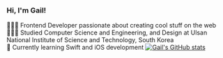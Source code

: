 ### Hi, I'm Gail!
👩🏻‍💻 Frontend Developer passionate about creating cool stuff on the web<br/>
👩🏻‍🎓 Studied Computer Science and Engineering, and Design at Ulsan National Institute of Science and Technology, South Korea<br/>
💭 Currently learning Swift and iOS development
[![Gail's GitHub stats](https://github-readme-stats.vercel.app/api?username=gailrayla)](https://github.com/gailrayla/github-readme-stats)

<!--
**gailrayla/gailrayla** is a ✨ _special_ ✨ repository because its `README.md` (this file) appears on your GitHub profile.

Here are some ideas to get you started:

- 🔭 I’m currently working on ...
- 🌱 I’m currently learning ...
- 👯 I’m looking to collaborate on ...
- 🤔 I’m looking for help with ...
- 💬 Ask me about ...
- 📫 How to reach me: ...
- 😄 Pronouns: ...
- ⚡ Fun fact: ...
-->
